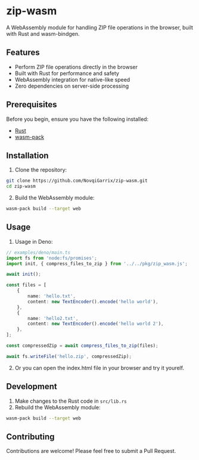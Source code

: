 # zip-wasm

A WebAssembly module for handling ZIP file operations in the browser, built with Rust and wasm-bindgen.

## Features

- Perform ZIP file operations directly in the browser
- Built with Rust for performance and safety
- WebAssembly integration for native-like speed
- Zero dependencies on server-side processing

## Prerequisites

Before you begin, ensure you have the following installed:

- [Rust](https://www.rust-lang.org/tools/install)
- [wasm-pack](https://rustwasm.github.io/wasm-pack/installer/)

## Installation

1. Clone the repository:
```bash
git clone https://github.com/NovqiGarrix/zip-wasm.git
cd zip-wasm
```

2. Build the WebAssembly module:
```bash
wasm-pack build --target web
```

## Usage

1. Usage in Deno:

```typescript
// examples/deno/main.ts
import fs from 'node:fs/promises';
import init, { compress_files_to_zip } from '../../pkg/zip_wasm.js';

await init();

const files = [
    {
        name: 'hello.txt',
        content: new TextEncoder().encode('hello world'),
    },
    {
        name: 'hello2.txt',
        content: new TextEncoder().encode('hello world 2'),
    },
];

const compressedZip = await compress_files_to_zip(files);

await fs.writeFile('hello.zip', compressedZip);
```

2. Or you can open the index.html file in your browser and try it yourelf.

## Development

1. Make changes to the Rust code in `src/lib.rs`
2. Rebuild the WebAssembly module:
```bash
wasm-pack build --target web
```

## Contributing

Contributions are welcome! Please feel free to submit a Pull Request.